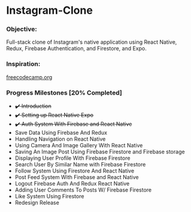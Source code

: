 # Instagram-Clone

<h3>Objective:</h3>
<div>Full-stack clone of Instagram's native application using React Native, Redux, Firebase Authentication, and Firestore, and Expo.</div>

<h3>Inspiration:</h3>
<a href="https://www.youtube.com/watch?v=1hPgQWbWmEk&t=3843s&ab_channel=freeCodeCamp.org">freecodecamp.org</a>
<!--
Progess Milestones [In-Progress]
  (0:00:00) Introduction
  (0:02:28) Setting up React Native Expo
  (0:16:34) Auth System With Firebase and React Native
  (0:56:33) Save Data Using Firebase And Redux
  (1:29:05) Handling Navigation on React Native
  (1:49:43) Using Camera And Image Gallery With React Native
  (2:12:57) Saving An Image Post Using Firebase Firestore and Firebase storage
  (2:42:38) Displaying User Profile With Firebase Firestore
  (3:11:57) Search User By Similar Name with Firebase Firestore
  (3:36:00) Follow System Using Firestore And React Native
  (3:55:42) Post Feed System With Firebase and React Native
  (4:27:48) Logout Firebase Auth And Redux React Native
  (4:35:24) Adding User Comments To Posts W/ Firebase Firestore
  (5:14:00) Like System Using Firestore
  (5:47:25) Redesign Release
-->
  <h3>Progress Milestones [20% Completed]</h3>
  <ul>
      <li style="text-decoration: line-through;">✔️ Introduction</li>
      <li style="text-decoration: line-through;">✔️ Setting up React Native Expo</li>
      <li style="text-decoration: line-through;">✔️ Auth System With Firebase and React Native</li>
      <li>Save Data Using Firebase And Redux</li>
      <li>Handling Navigation on React Native</li>
      <li>Using Camera And Image Gallery With React Native</li>
      <li>Saving An Image Post Using Firebase Firestore and Firebase storage</li>
      <li>Displaying User Profile With Firebase Firestore</li>
      <li>Search User By Similar Name with Firebase Firestore</li>
      <li>Follow System Using Firestore And React Native</li>
      <li>Post Feed System With Firebase and React Native</li>
      <li>Logout Firebase Auth And Redux React Native</li>
      <li>Adding User Comments To Posts W/ Firebase Firestore</li>
      <li>Like System Using Firestore</li>
      <li>Redesign Release</li>
  </ul>

</body>
</html>
